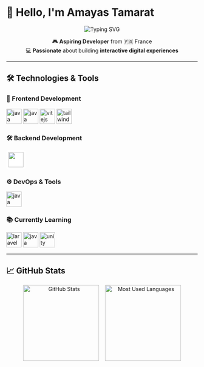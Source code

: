 # 👋 Hello, I'm Amayas Tamarat

<p align="center">
  <img src="https://readme-typing-svg.herokuapp.com?font=Fira+Code&size=24&pause=1000&color=58A6FF&center=true&vCenter=true&width=300&lines=Web+Developer" alt="Typing SVG" />
</p>

<p align="center">
  🎮 <strong>Aspiring Developer</strong> from 🇫🇷 France <br>
  💻 <strong>Passionate</strong> about building <strong>interactive digital experiences</strong> <br>
</p>

---



## 🛠️ Technologies & Tools

### 🎨 Frontend Development
<p>
  <img src="https://cdn.jsdelivr.net/gh/devicons/devicon/icons/react/react-original.svg" height="40" alt="java logo"  /> 
  <img src="https://cdn.jsdelivr.net/gh/devicons/devicon/icons/nextjs/nextjs-original.svg" height="40" alt="java logo"  /> 
  <img src="https://cdn.jsdelivr.net/gh/devicons/devicon/icons/vitejs/vitejs-original.svg" height="40" alt="vitejs logo"  /> 
  <img src="https://cdn.jsdelivr.net/gh/devicons/devicon/icons/tailwindcss/tailwindcss-original.svg" height="40" alt="tailwindcss logo"  /> 
</p>

### 🛠️ Backend Development
<p>
<img src="https://cdn.jsdelivr.net/gh/devicons/devicon/icons/symfony/symfony-original.svg" height="40" style="background-color: white; padding: 5px; border-radius: 5px;" />
</p>


### ⚙️ DevOps & Tools
<p>
  <img src="https://cdn.jsdelivr.net/gh/devicons/devicon/icons/docker/docker-original.svg" height="40" alt="java logo"  /> 
</p>

### 📚 Currently Learning
<p>
  <img src="https://cdn.jsdelivr.net/gh/devicons/devicon/icons/laravel/laravel-original.svg" height="40" alt="laravel logo" />
  <img src="https://cdn.jsdelivr.net/gh/devicons/devicon/icons/java/java-original.svg" height="40" alt="java logo" />
  <img src="https://cdn.jsdelivr.net/gh/devicons/devicon/icons/unity/unity-original.svg" height="40" alt="unity logo" />
</p>

---
## 📈 GitHub Stats

<p align="center">
  <img height="200" src="https://github-readme-stats.vercel.app/api?username=Amayas-Tamarat&show_icons=true&theme=radical" alt="GitHub Stats" />
  &nbsp;&nbsp;
  <img height="200" src="https://github-readme-stats.vercel.app/api/top-langs/?username=Amayas-Tamarat&layout=compact&theme=radical" alt="Most Used Languages" />
</p>





